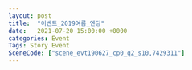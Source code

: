```yaml
---
layout: post
title:  "이벤트_2019여름_엔딩"
date:   2021-07-20 15:00:00 +0000
categories: Event
Tags: Story Event
SceneCode: ["scene_evt190627_cp0_q2_s10,7429311"]
---
```

